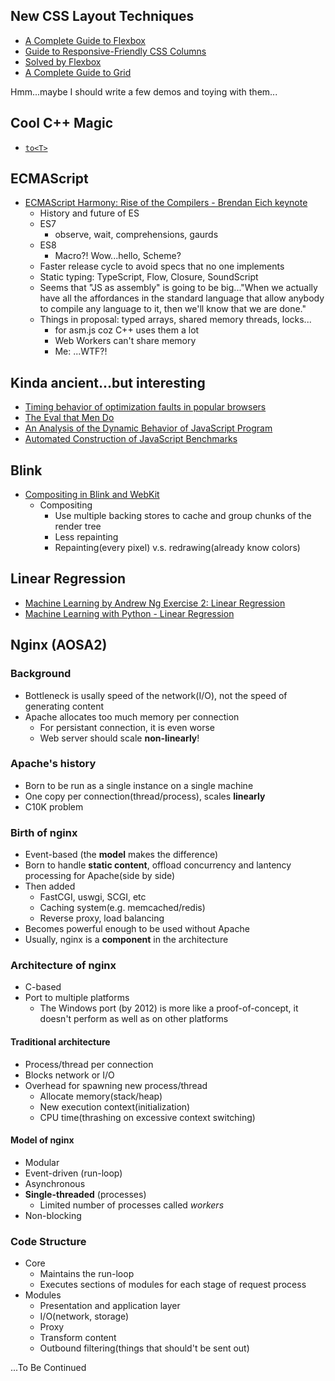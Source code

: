 ## New CSS Layout Techniques
* [A Complete Guide to Flexbox](https://css-tricks.com/snippets/css/a-guide-to-flexbox/)
* [Guide to Responsive-Friendly CSS Columns](https://css-tricks.com/guide-responsive-friendly-css-columns/)
* [Solved by Flexbox](http://philipwalton.github.io/solved-by-flexbox/)
* [A Complete Guide to Grid](https://css-tricks.com/snippets/css/complete-guide-grid/)

Hmm...maybe I should write a few demos and toying with them...

## Cool C++ Magic

* [`to<T>`](https://github.com/facebook/folly/blob/master/folly/Conv.h)

## ECMAScript
* [ECMAScript Harmony: Rise of the Compilers - Brendan Eich keynote ](https://www.youtube.com/watch?v=PlmsweSNhTw)
  * History and future of ES
  * ES7
    * observe, wait, comprehensions, gaurds
  * ES8
    * Macro?! Wow...hello, Scheme?
  * Faster release cycle to avoid specs that no one implements
  * Static typing: TypeScript, Flow, Closure, SoundScript
  * Seems that "JS as assembly" is going to be big..."When we actually have all the affordances in the standard language that allow anybody to compile any language to it, then we'll know that we are done."
  * Things in proposal: typed arrays, shared memory threads, locks...
    * for asm.js coz C++ uses them a lot
    * Web Workers can't share memory
    * Me: ...WTF?!

## Kinda ancient...but interesting

* [Timing behavior of optimization faults in popular browsers](https://www.cs.purdue.edu/sss/projects/dynjs/browser-test-results/behavior.html)
* [The Eval that Men Do](https://www.cs.purdue.edu/sss/projects/dynjs/eval-TR.pdf)
* [An Analysis of the Dynamic Behavior of JavaScript Program](https://www.cs.purdue.edu/homes/gkrichar/papers/pldi2010-richards-dynjs.pdf)
* [Automated Construction of JavaScript Benchmarks](https://www.cs.purdue.edu/sss/projects/dynjs/jsbench-oopsla-2011.pdf)

## Blink
* [Compositing in Blink and WebKit ](https://www.youtube.com/watch?v=Lpk1dYdo62o)
  * Compositing
    * Use multiple backing stores to cache and group chunks of the render tree 
    * Less repainting
    * Repainting(every pixel) v.s. redrawing(already know colors)

## Linear Regression
* [Machine Learning by Andrew Ng Exercise 2: Linear Regression ](http://openclassroom.stanford.edu/MainFolder/DocumentPage.php?course=MachineLearning&doc=exercises/ex2/ex2.html)
* [Machine Learning with Python - Linear Regression](http://aimotion.blogspot.com/2011/10/machine-learning-with-python-linear.html)

## Nginx (AOSA2)

### Background
* Bottleneck is usally speed of the network(I/O), not the speed of generating content
* Apache allocates too much memory per connection
  * For persistant connection, it is even worse
  * Web server should scale **non-linearly**!

### Apache's history
* Born to be run as a single instance on a single machine
* One copy per connection(thread/process), scales **linearly**
* C10K problem

### Birth of nginx
* Event-based (the **model** makes the difference)
* Born to handle **static content**, offload concurrency and lantency processing for Apache(side by side)
* Then added
  * FastCGI, uswgi, SCGI, etc
  * Caching system(e.g. memcached/redis)
  * Reverse proxy, load balancing
* Becomes powerful enough to be used without Apache
* Usually, nginx is a **component** in the architecture

### Architecture of nginx
* C-based
* Port to multiple platforms
  * The Windows port (by 2012) is more like a proof-of-concept, it doesn't perform as well as on other platforms

#### Traditional architecture
* Process/thread per connection
* Blocks network or I/O
* Overhead for spawning new process/thread
  * Allocate memory(stack/heap)
  * New execution context(initialization)
  * CPU time(thrashing on excessive context switching)

#### Model of nginx
* Modular
* Event-driven (run-loop)
* Asynchronous
* **Single-threaded** (processes)
  * Limited number of processes called *workers*
* Non-blocking

### Code Structure

* Core
  * Maintains the run-loop
  * Executes sections of modules for each stage of request process
* Modules
  * Presentation and application layer
  * I/O(network, storage)
  * Proxy
  * Transform content
  * Outbound filtering(things that should't be sent out)

...To Be Continued